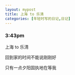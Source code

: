 ```yaml
---
layout: mypost
title: 上海 to 乐清
categories: [年轻时写的日记,日记]
---
```

### 3:43pm

上海 to 乐清

回到家的时间不能说刚刚好

只有一点夕阳固执地在等我

